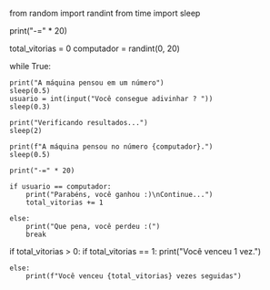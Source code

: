from random import randint
from time import sleep

print("-=" * 20)

total_vitorias = 0
computador = randint(0, 20)

while True:

    print("A máquina pensou em um número")
    sleep(0.5)
    usuario = int(input("Você consegue adivinhar ? "))
    sleep(0.3)

    print("Verificando resultados...")
    sleep(2)

    print(f"A máquina pensou no número {computador}.")
    sleep(0.5)

    print("-=" * 20)

    if usuario == computador:
        print("Parabéns, você ganhou :)\nContinue...")
        total_vitorias += 1

    else:
        print("Que pena, você perdeu :(")
        break

if total_vitorias > 0:
    if total_vitorias == 1:
        print("Você venceu 1 vez.")

    else:
        print(f"Você venceu {total_vitorias} vezes seguidas")
  
